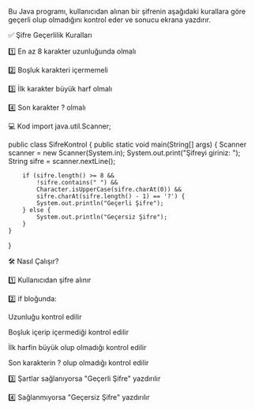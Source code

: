 Bu Java programı, kullanıcıdan alınan bir şifrenin aşağıdaki kurallara göre geçerli olup olmadığını kontrol eder ve sonucu ekrana yazdırır.


✅ Şifre Geçerlilik Kuralları

1️⃣ En az 8 karakter uzunluğunda olmalı

2️⃣ Boşluk karakteri içermemeli

3️⃣ İlk karakter büyük harf olmalı

4️⃣ Son karakter ? olmalı


💻 Kod
import java.util.Scanner;

public class SifreKontrol {
    public static void main(String[] args) {
        Scanner scanner = new Scanner(System.in);
        System.out.print("Şifreyi giriniz: ");
        String sifre = scanner.nextLine();

        if (sifre.length() >= 8 &&
            !sifre.contains(" ") &&
            Character.isUpperCase(sifre.charAt(0)) &&
            sifre.charAt(sifre.length() - 1) == '?') {
            System.out.println("Geçerli Şifre");
        } else {
            System.out.println("Geçersiz Şifre");
        }
    }
}


🛠️ Nasıl Çalışır?

1️⃣ Kullanıcıdan şifre alınır

2️⃣ if bloğunda:

Uzunluğu kontrol edilir

Boşluk içerip içermediği kontrol edilir

İlk harfin büyük olup olmadığı kontrol edilir

Son karakterin ? olup olmadığı kontrol edilir

3️⃣ Şartlar sağlanıyorsa "Geçerli Şifre" yazdırılır

4️⃣ Sağlanmıyorsa "Geçersiz Şifre" yazdırılır


